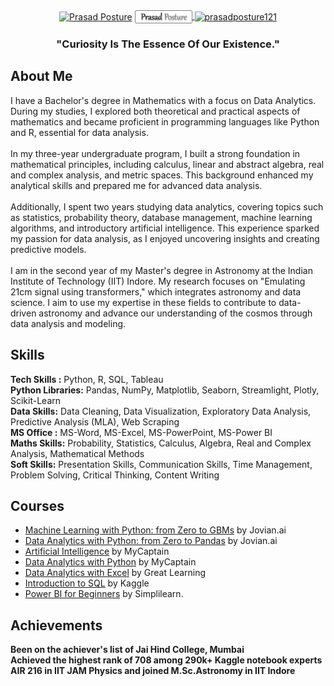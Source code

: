 <!--![GitHub](https://user-images.githubusercontent.com/95558446/223696873-15982f95-385e-4f58-b8ce-f7a0ccc43664.png) -->
<div align='center'>
<a href="https://www.linkedin.com/in/prasad-posture-6a3a77215/" target="blank"><img align="center" src="https://img.shields.io/badge/-Prasad Posture-blue?style=flat-square&logo=Linkedin&logoColor=white&link=https://www.linkedin.com/in/prasad-posture-6a3a77215/" alt="Prasad Posture" height="20" width="100" /></a>
 
<a href="https://prasadposture.streamlit.app/">
            <img align="center" src="https://raw.githubusercontent.com/prasadposture/prasadposture/main/LOGO%202.png" alt="Portfolio Website" 
            style="width:90px;height:19px;border: 1px solid gray; border-radius: 2px;">
        </a>
<a href="https://www.kaggle.com/prasadposture121" target="blank"><img align="center" src="https://img.shields.io/badge/-prasadposture121-blue?style=flat-square&logo=Kaggle&logoColor=white&link=https://www.kaggle.com/prasadposture121" alt="prasadposture121" height="20" width="100" /></a>
</div>
<h3 align="center">"Curiosity Is The Essence Of Our Existence."</h3>
<h2 > About Me </h2>
I have a Bachelor's degree in Mathematics with a focus on Data Analytics. During my studies, I explored both theoretical and practical aspects of mathematics and became proficient in programming languages like Python and R, essential for data analysis.
<br><br>
In my three-year undergraduate program, I built a strong foundation in mathematical principles, including calculus, linear and abstract algebra, real and complex analysis, and metric spaces. This background enhanced my analytical skills and prepared me for advanced data analysis.
<br><br>
Additionally, I spent two years studying data analytics, covering topics such as statistics, probability theory, database management, machine learning algorithms, and introductory artificial intelligence. This experience sparked my passion for data analysis, as I enjoyed uncovering insights and creating predictive models.
<br><br>
I am in the second year of my Master's degree in Astronomy at the Indian Institute of Technology (IIT) Indore. My research focuses on "Emulating 21cm signal using transformers," which integrates astronomy and data science. I aim to use my expertise in these fields to contribute to data-driven astronomy and advance our understanding of the cosmos through data analysis and modeling.
<br>
<h2> Skills </h2>
<b>Tech Skills :</b> Python, R, SQL, Tableau<br>
<b>Python Libraries:</b> Pandas, NumPy, Matplotlib, Seaborn, Streamlight, Plotly, Scikit-Learn<br>
<b>Data Skills:</b> Data Cleaning, Data Visualization, Exploratory Data Analysis, Predictive Analysis (MLA), Web Scraping <br>
<b>MS Office :</b> MS-Word, MS-Excel, MS-PowerPoint, MS-Power BI<br>
<b>Maths Skills:</b> Probability, Statistics, Calculus, Algebra, Real and Complex Analysis, Mathematical Methods<br>
<b>Soft Skills:</b> Presentation Skills, Communication Skills, Time Management, Problem Solving, Critical Thinking, Content Writing
<br>
<h2> Courses </h2>

* [Machine Learning with Python: from Zero to GBMs](https://jovian.com/certificate/MFQTQMJYGI) by Jovian.ai
* [Data Analytics with Python: from Zero to Pandas](https://jovian.com/certificate/MFQTOOJVGI) by Jovian.ai
* [Artificial Intelligence](https://drive.google.com/file/d/1oe2VOHz4Jp9FrKoiiKCtJPQqB9U8uOWm/view) by MyCaptain
* [Data Analytics with Python](https://drive.google.com/file/d/1l6aKdzuxLXTd1IvpoQirhfJGbWHhMh4Y/view) by MyCaptain
* [Data Analytics with Excel](https://drive.google.com/file/d/1W5hc0f0CWodbbIwdvwBfiBR3Cwu__-QY/view) by Great Learning
* [Introduction to SQL](https://www.kaggle.com/learn/certification/prasadposture121/intro-to-sql) by Kaggle
* [Power BI for Beginners](https://drive.google.com/file/d/1OeJaKndjOAfAvBMx4nM_MGYrwjb9yTKq/view) by Simplilearn.

<h2> Achievements </h2>
<b> Been on the achiever's list of Jai Hind College, Mumbai<br>
Achieved the highest rank of 708 among 290k+ Kaggle notebook experts<br>
AIR 216 in IIT JAM Physics and joined M.Sc.Astronomy in IIT Indore</b>
